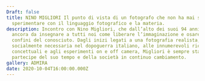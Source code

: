 ```yaml
---
Draft: false
title: NINO MIGLIORI Il punto di vista di un fotografo che non ha mai smesso di
  sperimentare con il linguaggio fotografico e la materia.
description: Incontro con Nino Migliori, che dall’alto dei suoi 94 anni ha
  ancora da insegnare a tutti noi come liberare l’immaginazione e osare oltre i
  confini del conosciuto. Dagli inizi legati a una fotografia realista,
  socialmente necessaria nel dopoguerra italiano, alle innumerevoli ricerche
  concettuali e agli esperimenti on e off camera, Migliori è sempre stato
  partecipe del suo tempo e della società in continuo cambiamento.
gallery: ADMIRA
date: 2020-10-04T16:00:00.000Z
---
```


